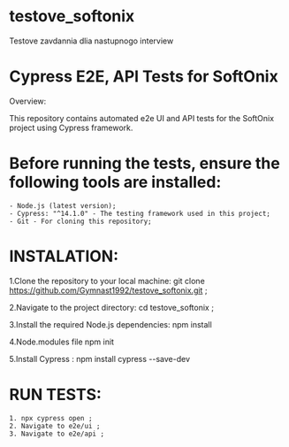 # testove_softonix
Testove zavdannia dlia nastupnogo interview 

# Cypress E2E, API Tests for SoftOnix

Overview:

This repository contains automated e2e UI and API tests for the SoftOnix project using Cypress framework.

# Before running the tests, ensure the following tools are installed:

    - Node.js (latest version);
    - Cypress: "^14.1.0" - The testing framework used in this project;
    - Git - For cloning this repository;

# INSTALATION:

1.Clone the repository to your local machine:
   git clone https://github.com/Gymnast1992/testove_softonix.git ;

2.Navigate to the project directory:
   cd testove_softonix ;

3.Install the required Node.js dependencies:
   npm install

4.Node.modules file
   npm init

5.Install Cypress :
   npm install cypress --save-dev


# RUN TESTS:

    1. npx cypress open ;
    2. Navigate to e2e/ui ;
    3. Navigate to e2e/api ;
